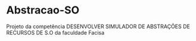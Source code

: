 # Abstracao-SO
Projeto da competência DESENVOLVER SIMULADOR DE ABSTRAÇÕES DE RECURSOS DE S.O da faculdade Facisa 